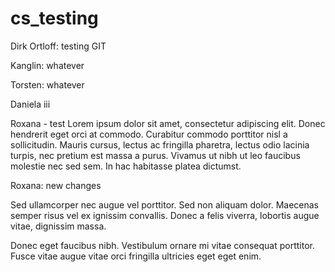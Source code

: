 # cs_testing

Dirk Ortloff: testing GIT

Kanglin: whatever

Torsten: whatever

Daniela iii

Roxana - test
Lorem ipsum dolor sit amet, consectetur adipiscing elit.
Donec hendrerit eget orci at commodo.
Curabitur commodo porttitor nisl a sollicitudin. 
Mauris cursus, lectus ac fringilla pharetra, lectus odio lacinia turpis, 
nec pretium est massa a purus. Vivamus ut nibh ut leo faucibus molestie 
nec sed sem. In hac habitasse platea dictumst.

Roxana: new changes

Sed ullamcorper nec augue vel porttitor.
Sed non aliquam dolor.
Maecenas semper risus vel ex ignissim convallis.
Donec a felis viverra, lobortis augue vitae, dignissim massa.

Donec eget faucibus nibh.
Vestibulum ornare mi vitae consequat porttitor.
Fusce vitae augue vitae orci fringilla ultricies eget eget enim.

